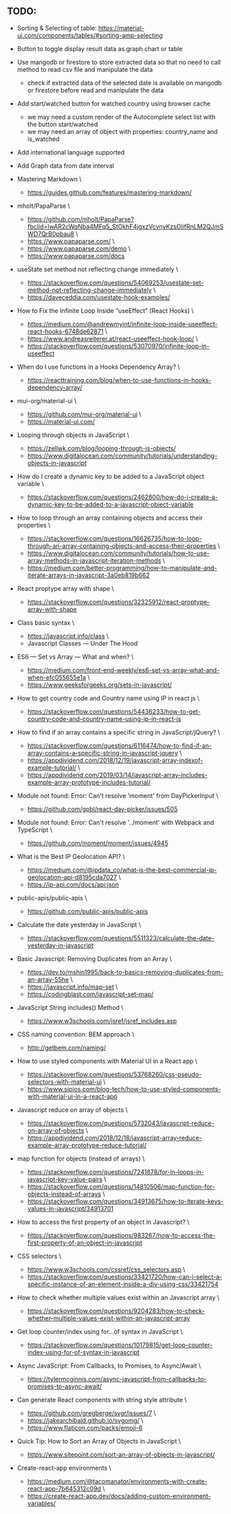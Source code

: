 TODO:
----
- Sorting & Selecting of table: https://material-ui.com/components/tables/#sorting-amp-selecting
- Button to toggle display result data as graph chart or table
- Use mangodb or firestore to store extracted data so that no need to call method to read csv file and manipulate the data
  - check if extracted data of the selected date is available on mangodb or firestore before read and manipulate the data
- Add start/watched button for watched country using browser cache 
  - we may need a custom render of the Autocomplete select list with the button start/watched
  - we may need an array of object with properties: country_name and is_watched
- Add international language supported
- Add Graph data from date interval

- Mastering Markdown \
    - https://guides.github.com/features/mastering-markdown/

- mholt/PapaParse \
    - https://github.com/mholt/PapaParse?fbclid=IwAR2cWqNba4MFq5_StOkhF4jgxzVcvnyKzsOlifRnLM2QJmSWD7QrB0pbau8 \
    - https://www.papaparse.com/ \
    - https://www.papaparse.com/demo \
    - https://www.papaparse.com/docs

- useState set method not reflecting change immediately \
    - https://stackoverflow.com/questions/54069253/usestate-set-method-not-reflecting-change-immediately \
    - https://daveceddia.com/usestate-hook-examples/

- How to Fix the Infinite Loop Inside “useEffect” (React Hooks) \
    - https://medium.com/@andrewmyint/infinite-loop-inside-useeffect-react-hooks-6748de62871 \
    - https://www.andreasreiterer.at/react-useeffect-hook-loop/ \
    - https://stackoverflow.com/questions/53070970/infinite-loop-in-useeffect

- When do I use functions in a Hooks Dependency Array? \
    - https://reacttraining.com/blog/when-to-use-functions-in-hooks-dependency-array/

- mui-org/material-ui \
    - https://github.com/mui-org/material-ui \
    - https://material-ui.com/

- Looping through objects in JavaScript \
    - https://zellwk.com/blog/looping-through-js-objects/
    - https://www.digitalocean.com/community/tutorials/understanding-objects-in-javascript

- How do I create a dynamic key to be added to a JavaScript object variable \
    - https://stackoverflow.com/questions/2462800/how-do-i-create-a-dynamic-key-to-be-added-to-a-javascript-object-variable

- How to loop through an array containing objects and access their properties \
    - https://stackoverflow.com/questions/16626735/how-to-loop-through-an-array-containing-objects-and-access-their-properties \
    - https://www.digitalocean.com/community/tutorials/how-to-use-array-methods-in-javascript-iteration-methods \
    - https://medium.com/better-programming/how-to-manipulate-and-iterate-arrays-in-javascript-3a0eb819b662

- React proptype array with shape \
    - https://stackoverflow.com/questions/32325912/react-proptype-array-with-shape

- Class basic syntax \
    - https://javascript.info/class \
    - Javascript Classes — Under The Hood

- ES6 — Set vs Array — What and when? \
    - https://medium.com/front-end-weekly/es6-set-vs-array-what-and-when-efc055655e1a \
    - https://www.geeksforgeeks.org/sets-in-javascript/

- How to get country code and Country name using IP in react js \
    - https://stackoverflow.com/questions/54436233/how-to-get-country-code-and-country-name-using-ip-in-react-js

- How to find if an array contains a specific string in JavaScript/jQuery? \
    - https://stackoverflow.com/questions/6116474/how-to-find-if-an-array-contains-a-specific-string-in-javascript-jquery \
    - https://appdividend.com/2018/12/19/javascript-array-indexof-example-tutorial/ \
    - https://appdividend.com/2019/03/14/javascript-array-includes-example-array-prototype-includes-tutorial/

- Module not found: Error: Can't resolve 'moment' from DayPickerInput \
    - https://github.com/gpbl/react-day-picker/issues/505

- Module not found: Error: Can't resolve '../moment' with Webpack and TypeScript \
    - https://github.com/moment/moment/issues/4945

- What is the Best IP Geolocation API? \
    - https://medium.com/@ipdata_co/what-is-the-best-commercial-ip-geolocation-api-d8195cda7027 \
    - https://ip-api.com/docs/api:json

- public-apis/public-apis \
    - https://github.com/public-apis/public-apis

- Calculate the date yesterday in JavaScript \
    - https://stackoverflow.com/questions/5511323/calculate-the-date-yesterday-in-javascript


- Basic Javascript: Removing Duplicates from an Array \
    - https://dev.to/mshin1995/back-to-basics-removing-duplicates-from-an-array-55he \
    - https://javascript.info/map-set \
    - https://codingblast.com/javascript-set-map/

- JavaScript String includes() Method \
    - https://www.w3schools.com/jsref/jsref_includes.asp

- CSS naming convention: BEM approach \
    - http://getbem.com/naming/

- How to use styled components with Material UI in a React app \
    - https://stackoverflow.com/questions/53768260/css-pseudo-selectors-with-material-ui \
    - https://www.sipios.com/blog-tech/how-to-use-styled-components-with-material-ui-in-a-react-app

- Javascript reduce on array of objects \
    - https://stackoverflow.com/questions/5732043/javascript-reduce-on-array-of-objects \
    - https://appdividend.com/2018/12/18/javascript-array-reduce-example-array-prototype-reduce-tutorial/

- map function for objects (instead of arrays) \
    - https://stackoverflow.com/questions/7241878/for-in-loops-in-javascript-key-value-pairs \
    - https://stackoverflow.com/questions/14810506/map-function-for-objects-instead-of-arrays \
    - https://stackoverflow.com/questions/34913675/how-to-iterate-keys-values-in-javascript/34913701

- How to access the first property of an object in Javascript? \
    - https://stackoverflow.com/questions/983267/how-to-access-the-first-property-of-an-object-in-javascript

- CSS selectors \
    - https://www.w3schools.com/cssref/css_selectors.asp \
    - https://stackoverflow.com/questions/33421720/how-can-i-select-a-specific-instance-of-an-element-inside-a-div-using-css/33421754

- How to check whether multiple values exist within an Javascript array \
    - https://stackoverflow.com/questions/9204283/how-to-check-whether-multiple-values-exist-within-an-javascript-array

- Get loop counter/index using for…of syntax in JavaScript \
    - https://stackoverflow.com/questions/10179815/get-loop-counter-index-using-for-of-syntax-in-javascript

- Async JavaScript: From Callbacks, to Promises, to Async/Await \ 
    - https://tylermcginnis.com/async-javascript-from-callbacks-to-promises-to-async-await/

- Can generate React components with string style attribute \
    - https://github.com/gregberge/svgr/issues/7 \
    - https://jakearchibald.github.io/svgomg/ \
    - https://www.flaticon.com/packs/emoji-6

- Quick Tip: How to Sort an Array of Objects in JavaScript \
    - https://www.sitepoint.com/sort-an-array-of-objects-in-javascript/


- Create-react-app environments \
    - https://medium.com/@tacomanator/environments-with-create-react-app-7b645312c09d \
    - https://create-react-app.dev/docs/adding-custom-environment-variables/
